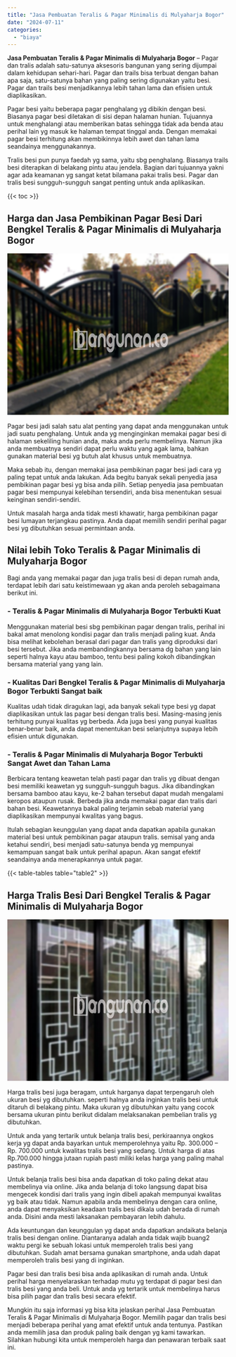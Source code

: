```yaml
---
title: "Jasa Pembuatan Teralis & Pagar Minimalis di Mulyaharja Bogor"
date: "2024-07-11"
categories: 
  - "biaya"
---
```


**Jasa Pembuatan Teralis & Pagar Minimalis di Mulyaharja Bogor** – Pagar dan tralis adalah satu-satunya aksesoris bangunan yang sering dijumpai dalam kehidupan sehari-hari. Pagar dan trails bisa terbuat dengan bahan apa saja, satu-satunya bahan yang paling sering digunakan yaitu besi. Pagar dan trails besi menjadikannya lebih tahan lama dan efisien untuk diaplikasikan.

Pagar besi yaitu beberapa pagar penghalang yg dibikin dengan besi. Biasanya pagar besi diletakan di sisi depan halaman hunian. Tujuannya untuk menghalangi atau memberikan batas sehingga tidak ada benda atau perihal lain yg masuk ke halaman tempat tinggal anda. Dengan memakai pagar besi terhitung akan membikinnya lebih awet dan tahan lama seandainya menggunakannya.

Tralis besi pun punya faedah yg sama, yaitu sbg penghalang. Biasanya trails besi diterapkan di belakang pintu atau jendela. Bagian dari tujuannya yakni agar ada keamanan yg sangat ketat bilamana pakai tralis besi. Pagar dan tralis besi sungguh-sungguh sangat penting untuk anda aplikasikan.

{{< toc >}}

## Harga dan Jasa Pembikinan Pagar Besi Dari Bengkel Teralis & Pagar Minimalis di Mulyaharja Bogor

![Jasa Pembuatan Teralis & Pagar Minimalis di Mulyaharja Bogor](/images/pagar-minimalis-murah-52.png)

Pagar besi jadi salah satu alat penting yang dapat anda menggunakan untuk jadi suatu penghalang. Untuk anda yg menginginkan memakai pagar besi di halaman sekeliling hunian anda, maka anda perlu membelinya. Namun jika anda membuatnya sendiri dapat perlu waktu yang agak lama, bahkan gunakan material besi yg butuh alat khusus untuk membuatnya.

Maka sebab itu, dengan memakai jasa pembikinan pagar besi jadi cara yg paling tepat untuk anda lakukan. Ada begitu banyak sekali penyedia jasa pembikinan pagar besi yg bisa anda pilih. Setiap penyedia jasa pembuatan pagar besi mempunyai kelebihan tersendiri, anda bisa menentukan sesuai keinginan sendiri-sendiri.

Untuk masalah harga anda tidak mesti khawatir, harga pembikinan pagar besi lumayan terjangkau pastinya. Anda dapat memilih sendiri perihal pagar besi yg dibutuhkan sesuai permintaan anda.

## Nilai lebih Toko Teralis & Pagar Minimalis di Mulyaharja Bogor

Bagi anda yang memakai pagar dan juga tralis besi di depan rumah anda, terdapat lebih dari satu keistimewaan yg akan anda peroleh sebagaimana berikut ini.

### \- Teralis & Pagar Minimalis di Mulyaharja Bogor Terbukti Kuat

Menggunakan material besi sbg pembikinan pagar dengan tralis, perihal ini bakal amat menolong kondisi pagar dan tralis menjadi paling kuat. Anda bisa melihat kebolehan berasal dari pagar dan tralis yang diproduksi dari besi tersebut. Jika anda membandingkannya bersama dg bahan yang lain seperti halnya kayu atau bamboo, tentu besi paling kokoh dibandingkan bersama material yang yang lain.

### \- Kualitas Dari Bengkel Teralis & Pagar Minimalis di Mulyaharja Bogor Terbukti Sangat baik

Kualitas udah tidak diragukan lagi, ada banyak sekali type besi yg dapat diaplikasikan untuk las pagar besi dengan tralis besi. Masing-masing jenis terhitung punyai kualitas yg berbeda. Ada juga besi yang punyai kualitas benar-benar baik, anda dapat menentukan besi selanjutnya supaya lebih efisien untuk digunakan.

### \- Teralis & Pagar Minimalis di Mulyaharja Bogor Terbukti Sangat Awet dan Tahan Lama

Berbicara tentang keawetan telah pasti pagar dan tralis yg dibuat dengan besi memiliki keawetan yg sungguh-sungguh bagus. Jika dibandingkan bersama bamboo atau kayu, ke-2 bahan tersebut dapat mudah mengalami keropos ataupun rusak. Berbeda jika anda memakai pagar dan tralis dari bahan besi. Keawetannya bakal paling terjamin sebab material yang diaplikasikan mempunyai kwalitas yang bagus.

Itulah sebagian keunggulan yang dapat anda dapatkan apabila gunakan material besi untuk pembikinan pagar ataupun tralis. semisal yang anda ketahui sendiri, besi menjadi satu-satunya benda yg mempunyai kemampuan sangat baik untuk perihal apapun. Akan sangat efektif seandainya anda menerapkannya untuk pagar.

{{< table-tables table="table2" >}}

## Harga Tralis Besi Dari Bengkel Teralis & Pagar Minimalis di Mulyaharja Bogor

![Jasa Pembuatan Teralis & Pagar Minimalis di Mulyaharja Bogor](/images/teralis-minimalis-murah-02.png)

Harga tralis besi juga beragam, untuk harganya dapat terpengaruh oleh ukuran besi yg dibutuhkan. seperti halnya anda inginkan tralis besi untuk ditaruh di belakang pintu. Maka ukuran yg dibutuhkan yaitu yang cocok bersama ukuran pintu berikut didalam melaksanakan pembelian tralis yg dibutuhkan.

Untuk anda yang tertarik untuk belanja tralis besi, perkiraannya ongkos kerja yg dapat anda bayarkan untuk memperolehnya yaitu Rp. 300.000 – Rp. 700.000 untuk kwalitas tralis besi yang sedang. Untuk harga di atas Rp.700.000 hingga jutaan rupiah pasti miliki kelas harga yang paling mahal pastinya.

Untuk belanja tralis besi bisa anda dapatkan di toko paling dekat atau membelinya via online. Jika anda belanja di toko langsung dapat bisa mengecek kondisi dari tralis yang ingin dibeli apakah mempunyai kwalitas yg baik atau tidak. Namun apabila anda membelinya dengan cara online, anda dapat menyaksikan keadaan tralis besi dikala udah berada di rumah anda. Disini anda mesti laksanakan pembayaran lebih dahulu.

Ada keuntungan dan keunggulan yg dapat anda dapatkan andaikata belanja tralis besi dengan online. Diantaranya adalah anda tidak wajib buang2 waktu pergi ke sebuah lokasi untuk memperoleh tralis besi yang dibutuhkan. Sudah amat bersama gunakan smartphone, anda udah dapat memperoleh tralis besi yang di inginkan.

Pagar besi dan tralis besi bisa anda aplikasikan di rumah anda. Untuk perihal harga menyelaraskan terhadap mutu yg terdapat di pagar besi dan tralis besi yang anda beli. Untuk anda yg tertarik untuk membelinya harus bisa pilih pagar dan tralis besi secara efektif.

Mungkin itu saja informasi yg bisa kita jelaskan perihal Jasa Pembuatan Teralis & Pagar Minimalis di Mulyaharja Bogor. Memilih pagar dan tralis besi menjadi beberapa perihal yang amat efektif untuk anda tentunya. Pastikan anda memilih jasa dan produk paling baik dengan yg kami tawarkan. Silahkan hubungi kita untuk memperoleh harga dan penawaran terbaik saat ini.
